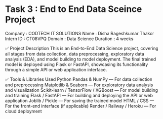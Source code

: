 # Task 3 : End to End Data Sceince Project
Company : CODTECH IT SOLUTIONS Name : Disha Rageshkumar Thakor Intern ID : CT08VPQ Domain : Data Science Duration : 4 weeks

✅ Project Description
This is an End-to-End Data Science project, covering all stages from data collection, data preprocessing, exploratory data analysis (EDA), and model building to model deployment. The final trained model is deployed using Flask or FastAPI, showcasing its functionality through a simple API or web application interface.

✅ Tools & Libraries Used
Python
  Pandas & NumPy — For data collection and preprocessing
  Matplotlib & Seaborn — For exploratory data analysis and visualization
  Scikit-learn / TensorFlow / XGBoost — For model building and training
  Flask / FastAPI — For building and deploying the API or web application
  Joblib / Pickle — For saving the trained model
  HTML / CSS — For the front-end interface (if applicable)
  Render / Railway / Heroku — For cloud deployment
